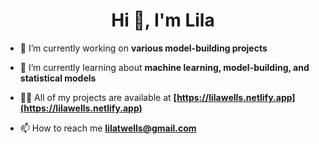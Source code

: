 <h1 align="center">Hi 👋, I'm Lila</h1>

- 🔭 I’m currently working on **various model-building projects**

- 🌱 I’m currently learning about **machine learning, model-building, and statistical models**

- 👨‍💻 All of my projects are available at **[https://lilawells.netlify.app](https://lilawells.netlify.app)**

- 📫 How to reach me **lilatwells@gmail.com**

<p align="left">
</p>

